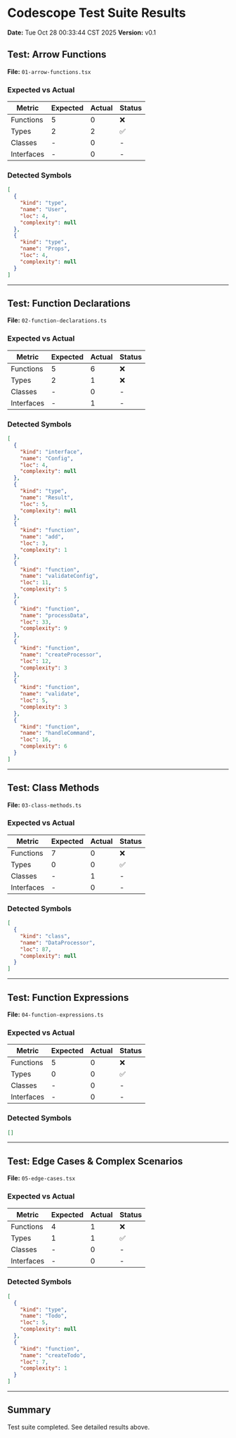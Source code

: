 # Codescope Test Suite Results

**Date:** Tue Oct 28 00:33:44 CST 2025
**Version:** v0.1

## Test: Arrow Functions

**File:** `01-arrow-functions.tsx`

### Expected vs Actual

| Metric | Expected | Actual | Status |
|--------|----------|--------|--------|
| Functions | 5 | 0 | ❌ |
| Types | 2 | 2 | ✅ |
| Classes | - | 0 | - |
| Interfaces | - | 0 | - |

### Detected Symbols

```json
[
  {
    "kind": "type",
    "name": "User",
    "loc": 4,
    "complexity": null
  },
  {
    "kind": "type",
    "name": "Props",
    "loc": 4,
    "complexity": null
  }
]
```

---

## Test: Function Declarations

**File:** `02-function-declarations.ts`

### Expected vs Actual

| Metric | Expected | Actual | Status |
|--------|----------|--------|--------|
| Functions | 5 | 6 | ❌ |
| Types | 2 | 1 | ❌ |
| Classes | - | 0 | - |
| Interfaces | - | 1 | - |

### Detected Symbols

```json
[
  {
    "kind": "interface",
    "name": "Config",
    "loc": 4,
    "complexity": null
  },
  {
    "kind": "type",
    "name": "Result",
    "loc": 5,
    "complexity": null
  },
  {
    "kind": "function",
    "name": "add",
    "loc": 3,
    "complexity": 1
  },
  {
    "kind": "function",
    "name": "validateConfig",
    "loc": 11,
    "complexity": 5
  },
  {
    "kind": "function",
    "name": "processData",
    "loc": 33,
    "complexity": 9
  },
  {
    "kind": "function",
    "name": "createProcessor",
    "loc": 12,
    "complexity": 3
  },
  {
    "kind": "function",
    "name": "validate",
    "loc": 5,
    "complexity": 3
  },
  {
    "kind": "function",
    "name": "handleCommand",
    "loc": 16,
    "complexity": 6
  }
]
```

---

## Test: Class Methods

**File:** `03-class-methods.ts`

### Expected vs Actual

| Metric | Expected | Actual | Status |
|--------|----------|--------|--------|
| Functions | 7 | 0 | ❌ |
| Types | 0 | 0 | ✅ |
| Classes | - | 1 | - |
| Interfaces | - | 0 | - |

### Detected Symbols

```json
[
  {
    "kind": "class",
    "name": "DataProcessor",
    "loc": 87,
    "complexity": null
  }
]
```

---

## Test: Function Expressions

**File:** `04-function-expressions.ts`

### Expected vs Actual

| Metric | Expected | Actual | Status |
|--------|----------|--------|--------|
| Functions | 5 | 0 | ❌ |
| Types | 0 | 0 | ✅ |
| Classes | - | 0 | - |
| Interfaces | - | 0 | - |

### Detected Symbols

```json
[]
```

---

## Test: Edge Cases & Complex Scenarios

**File:** `05-edge-cases.tsx`

### Expected vs Actual

| Metric | Expected | Actual | Status |
|--------|----------|--------|--------|
| Functions | 4 | 1 | ❌ |
| Types | 1 | 1 | ✅ |
| Classes | - | 0 | - |
| Interfaces | - | 0 | - |

### Detected Symbols

```json
[
  {
    "kind": "type",
    "name": "Todo",
    "loc": 5,
    "complexity": null
  },
  {
    "kind": "function",
    "name": "createTodo",
    "loc": 7,
    "complexity": 1
  }
]
```

---


## Summary

Test suite completed. See detailed results above.
